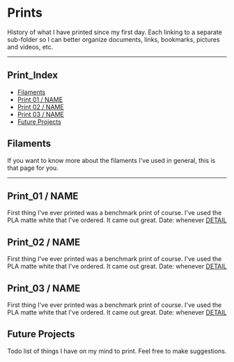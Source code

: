 
# Prints

History of what I have printed since my first day. Each linking to a separate sub-folder so I can better organize documents, links, bookmarks, pictures and videos, etc. 

---

## Print_Index

- [Filaments](#filaments)
- [Print 01 / NAME](#print_01--name)
- [Print 02 / NAME](#print_02--name)
- [Print 03 / NAME](#print_03--name)
- [Future Projects](#future-projects)

## Filaments
If you want to know more about the filaments I've used in general, this is that page for you.

---

## Print_01 / NAME
First thing I've ever printed was a benchmark print of course.
I've used the PLA matte white that I've ordered.
It came out great. 
Date: whenever
[DETAIL](#print_01)

## Print_02 / NAME
First thing I've ever printed was a benchmark print of course.
I've used the PLA matte white that I've ordered.
It came out great. 
Date: whenever
[DETAIL](#print_02)

## Print_03 / NAME
First thing I've ever printed was a benchmark print of course.
I've used the PLA matte white that I've ordered.
It came out great. 
Date: whenever
[DETAIL](#print_03)

## Future Projects
Todo list of things I have on my mind to print. Feel free to make suggestions.

